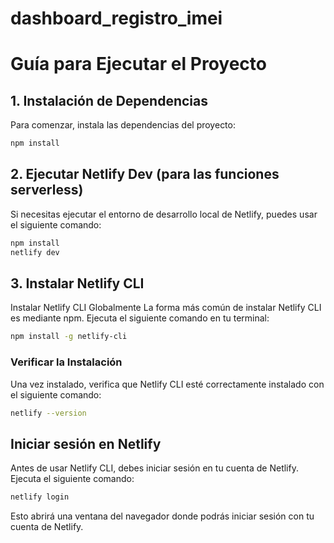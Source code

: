 # dashboard_registro_imei

# Guía para Ejecutar el Proyecto

## 1. Instalación de Dependencias

Para comenzar, instala las dependencias del proyecto:

```bash
npm install
```

## 2. Ejecutar Netlify Dev (para las funciones serverless)

Si necesitas ejecutar el entorno de desarrollo local de Netlify, puedes usar el
siguiente comando:

```bash
npm install
netlify dev
```

## 3. Instalar Netlify CLI

Instalar Netlify CLI Globalmente La forma más común de instalar Netlify CLI es
mediante npm. Ejecuta el siguiente comando en tu terminal:

```bash
npm install -g netlify-cli
```

### Verificar la Instalación

Una vez instalado, verifica que Netlify CLI esté correctamente instalado con el
siguiente comando:

```bash
netlify --version
```

## Iniciar sesión en Netlify

Antes de usar Netlify CLI, debes iniciar sesión en tu cuenta de Netlify. Ejecuta
el siguiente comando:

```bash
netlify login
```

Esto abrirá una ventana del navegador donde podrás iniciar sesión con tu cuenta
de Netlify.
